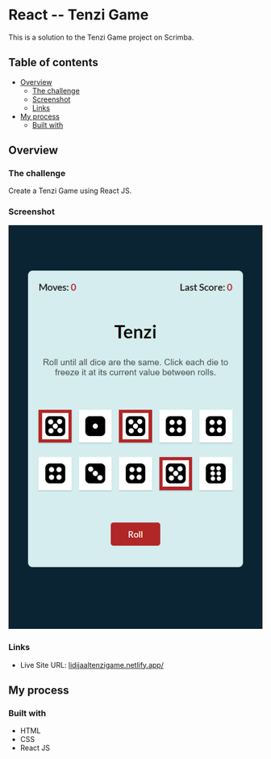 # React -- Tenzi Game

This is a solution to the Tenzi Game project on Scrimba. 

## Table of contents

- [Overview](#overview)
  - [The challenge](#the-challenge)
  - [Screenshot](#screenshot)
  - [Links](#links)
- [My process](#my-process)
  - [Built with](#built-with)
  

## Overview

### The challenge

Create a Tenzi Game using React JS. 

### Screenshot

![](src/images/Screenshot_1.png)


### Links

- Live Site URL: [lidijaaltenzigame.netlify.app/](lidijaaltenzigame.netlify.app)


## My process

### Built with

- HTML
- CSS
- React JS
